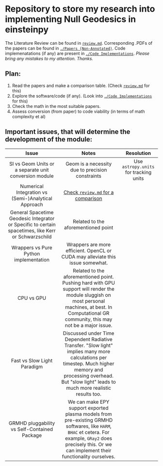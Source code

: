 # Repository to store my research into implementing Null Geodesics in einsteinpy

The Literature Review can be found in [`review.md`](https://github.com/JeS24/einsteinpy-bleeding-edge/blob/master/review.md). Corresponding .PDFs of the papers can be found in [`./Papers (Non-Annotated)`](https://github.com/JeS24/einsteinpy-bleeding-edge/tree/master/Papers%20(Non-Annotated)). Code implemenatations (if any) are present in [`./Code Implementations`](https://github.com/JeS24/einsteinpy-bleeding-edge/tree/master/Code%20Implementations). *Please bring any mistakes to my attention. Thanks.*

## Plan:
1. Read the papers and make a comparison table. (Check [`review.md`](https://github.com/JeS24/einsteinpy-bleeding-edge/blob/master/review.md) for this)
2. Explore the software/code (if any). (Look into [`./Code Implementations`](https://github.com/JeS24/einsteinpy-bleeding-edge/tree/master/Code%20Implementations) for this)
3. Check the math in the most suitable papers.
4. Assess conversion (from paper) to code viability (in terms of math complexity et al)

## Important issues, that will determine the development of the module:

| Issue | Notes | Resolution | 
|:---:|:---:|:---:|
| SI vs Geom Units or a separate unit conversion module | Geom is a necessity due to precision constraints | Use `astropy.units` for tracking units |
| Numerical Integration vs (Semi-)Analytical Approach | [Check `review.md` for a comparison](https://github.com/JeS24/einsteinpy-bleeding-edge/blob/master/review.md#comparison-between-numerical-integration--analytical-approaches-elliptical-functions---) |
| General Spacetime Geodesic Integrator or Specific to certain spacetimes, like Kerr or Schwarzschild | Related to the aforementioned point |
| Wrappers vs Pure Python implementation | Wrappers are more efficient. OpenCL or CUDA may alleviate this issue somewhat. |
| CPU vs GPU | Related to the aforementioned point. Pushing hard with GPU support will render the module sluggish on most personal machines, at best. In Computational GR community, this may not be a major issue. |
| Fast vs Slow Light Paradigm | Discussed under Time Dependent Radiative Transfer. "Slow light" implies many more calculations per timestep. Much higher memory and processing overhead. But "slow light" leads to much more realistic results too. |
| GRMHD pluggability vs Self-Contained Package | We can make EPY support exported plasma models from pre-existing GRMHD softwares, like `HARM`, `BHAC` et cetera. For example, `GRay2` does precisely this. Or we can implement their functionality ourselves. |
